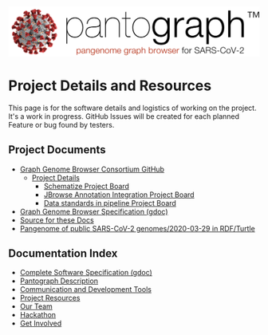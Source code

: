 ![](img/pantograph.png)

# Project Details and Resources

This page is for the software details and logistics of working on the project. It's a work in progress. GitHub Issues will be created for each planned Feature or bug found by testers.

## Project Documents
* [Graph Genome Browser Consortium GitHub](https://github.com/graph-genome)
    * [Project Details](https://github.com/orgs/graph-genome/projects)
        * [Schematize Project Board](https://github.com/orgs/graph-genome/projects/3)
        * [JBrowse Annotation Integration Project Board](https://github.com/orgs/graph-genome/projects/2)
        * [Data standards in pipeline Project Board](https://github.com/orgs/graph-genome/projects/1)
* [Graph Genome Browser Specification (gdoc)](https://docs.google.com/document/d/1NEYkRS6Ux1w_v0Soe74FeOAMOxGHOzDun00LdjMi-74)
* [Source for these Docs](https://github.com/graph-genome/graph-genome.github.io)
* [Pangenome of public SARS-CoV-2 genomes/2020-03-29 in RDF/Turtle](https://graph-genomes.github.io/SARS2-CoV2-genbank/20200329)


## Documentation Index
* [Complete Software Specification (gdoc)](https://docs.google.com/document/d/1NEYkRS6Ux1w_v0Soe74FeOAMOxGHOzDun00LdjMi-74/edit?usp=sharing)
* [Pantograph Description](pantograph.html)
* [Communication and Development Tools](tools.html)
* [Project Resources](project.html)
* [Our Team](https://docs.google.com/document/d/19SHq1P6aWBLKxJbMytW-qZEabWLtYVhoBU09C0uZlV8/edit?usp=sharing)
* [Hackathon](hackathon.html)
* [Get Involved](getinvolved.html)




